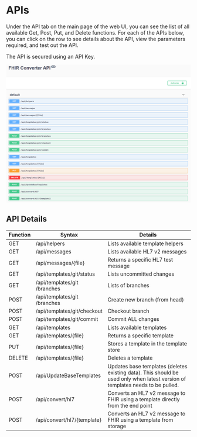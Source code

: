 # APIs

Under the API tab on the main page of the web UI, you can see the list of all available Get, Post, Put, and Delete functions. For each of the APIs below, you can click on the row to see details about the API, view the parameters required, and test out the API.

The API is secured using an API Key.

![API Summary](images/api-overview.png)

## API Details

| Function | Syntax                    | Details                                         |
|----------|---------------------------|-------------------------------------------------|
|GET       |/api/helpers               |Lists available template helpers                 |
|GET       |/api​/messages              |Lists available HL7 v2 messages                  |
|GET       |/api/messages/{file}       |Returns a specific HL7 test message              |
|GET       |/api/templates/git/status  |Lists uncommitted changes                        |
|GET       |/api​/templates​/git​/branches|Lists of branches                                |
|POST      |/api​/templates​/git​/branches|Create new branch (from head)                    |
|POST      |/api/templates/git/checkout|Checkout branch                                  |
|POST      |/api/templates/git/commit  |Commit ALL changes                               |
|GET       |/api​/templates             |Lists available templates                        |
|GET       |/api/templates/{file}      |Returns a specific template                      |
|PUT       |/api/templates/{file}      |Stores a template in the template store          |
|DELETE    |/api​/templates​/{file}      |Deletes a template                               |
|POST      |/api/UpdateBaseTemplates   |Updates base templates (deletes existing data). This should be used only when latest version of templates needs to be pulled.
|POST      |/api/convert/hl7           |Converts an HL7 v2 message to FHIR using a template directly from the end point|
|POST      |/api/convert/hl7/{template}|Converts an HL7 v2 message to FHIR using a template from storage|
